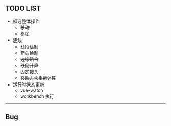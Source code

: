 ## TODO LIST
- 框选整体操作
  - ~~移动~~
  - 移除
- 连线 
  - ~~线段绘制~~
  - 箭头绘制
  - ~~边缘贴合~~
  - ~~线段计算~~
  - ~~固定接头~~
  - ~~移动方块重新计算~~
- 运行时状态更新
  - vue-watch
  - workbench 执行
---

## Bug 

